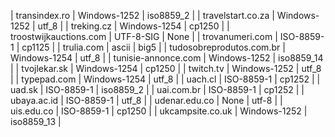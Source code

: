 | transindex.ro | Windows-1252 | iso8859_2 |
| travelstart.co.za | Windows-1252 | utf_8 |
| treking.cz | Windows-1254 | cp1250 |
| troostwijkauctions.com | UTF-8-SIG | None |
| trovanumeri.com | ISO-8859-1 | cp1125 |
| trulia.com | ascii | big5 |
| tudosobreprodutos.com.br | Windows-1254 | utf_8 |
| tunisie-annonce.com | Windows-1252 | iso8859_14 |
| tvojlekar.sk | Windows-1254 | cp1250 |
| twitch.tv | Windows-1252 | utf_8 |
| typepad.com | Windows-1254 | utf_8 |
| uach.cl | ISO-8859-1 | cp1252 |
| uad.sk | ISO-8859-1 | iso8859_2 |
| uai.com.br | ISO-8859-1 | cp1252 |
| ubaya.ac.id | ISO-8859-1 | utf_8 |
| udenar.edu.co | None | utf-8 |
| uis.edu.co | ISO-8859-1 | cp1250 |
| ukcampsite.co.uk | Windows-1252 | iso8859_13 |

